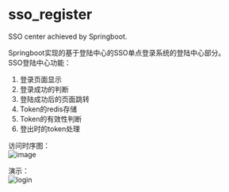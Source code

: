 # sso_register
SSO center achieved by Springboot.

Springboot实现的基于登陆中心的SSO单点登录系统的登陆中心部分。</br>
SSO登陆中心功能：
1.	登录页面显示
2.	登录成功的判断
3.	登陆成功后的页面跳转
4.	Token的redis存储
5.	Token的有效性判断
6.	登出时的token处理

访问时序图：</br>
![image](https://user-images.githubusercontent.com/36394708/167293384-c7af88d0-7beb-4094-a35a-65e5a4d4b1ee.png)

演示：</br>
![login](https://user-images.githubusercontent.com/36394708/167294633-f0ee1f83-553d-4cfa-bc11-77a6a99ca5b8.gif)


